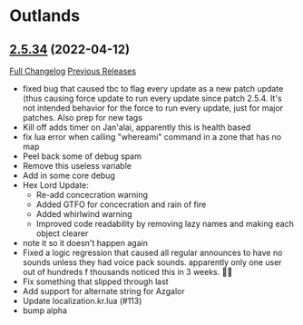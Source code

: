 # <DBM> Outlands

## [2.5.34](https://github.com/DeadlyBossMods/DBM-TBC-Classic/tree/2.5.34) (2022-04-12)
[Full Changelog](https://github.com/DeadlyBossMods/DBM-TBC-Classic/compare/2.5.33...2.5.34) [Previous Releases](https://github.com/DeadlyBossMods/DBM-TBC-Classic/releases)

- fixed bug that caused tbc to flag every update as a new patch update (thus causing force update to run every update since patch 2.5.4. It's not intended behavior for the force to run every update, just for major patches. Also prep for new tags  
- Kill off adds timer on Jan'alai, apparently this is health based  
- fix lua error when calling \"whereami\" command in a zone that has no map  
- Peel back some of debug spam  
- Remove this useless variable  
- Add in some core debug  
- Hex Lord Update:  
     - Re-add concecration warning  
     - Added GTFO for concecration and rain of fire  
     - Added whirlwind warning  
     - Improved code readability by removing lazy names and making each object clearer  
- note it so it doesn't happen again  
- Fixed a logic regression that caused all regular announces to have no sounds unless they had voice pack sounds. apparently only one user out of hundreds f thousands noticed this in 3 weeks. 🤷‍♂️  
- Fix something that slipped through last  
- Add support for alternate string for Azgalor  
- Update localization.kr.lua (#113)  
- bump alpha  

